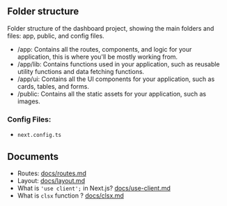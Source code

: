 ## Folder structure
Folder structure of the dashboard project, showing the main folders and files: app, public, and config files.
- /app: Contains all the routes, components, and logic for your application, this is where you'll be mostly working from.
- /app/lib: Contains functions used in your application, such as reusable utility functions and data fetching functions.
- /app/ui: Contains all the UI components for your application, such as cards, tables, and forms. 
- /public: Contains all the static assets for your application, such as images.

### Config Files: 
- `next.config.ts` 

## Documents
- Routes: [docs/routes.md](docs/routes.md)
- Layout: [docs/layout.md](docs/layout.md)
- What is `'use client';` in Next.js? [docs/use-client.md](docs/use-client.md)
- What is `clsx` function ? [docs/clsx.md](docs/clsx.md)
